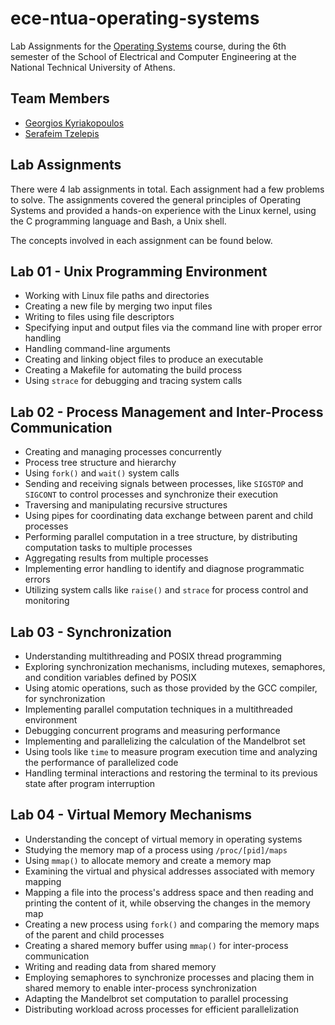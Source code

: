 # ece-ntua-operating-systems

Lab Assignments for the [Operating Systems](https://www.ece.ntua.gr/en/undergraduate/courses/3136) course, during the 6th semester of the School of Electrical and Computer Engineering at the National Technical University of Athens.

## Team Members

- [Georgios Kyriakopoulos](https://github.com/geokyr)
- [Serafeim Tzelepis](https://github.com/sertze)

## Lab Assignments

There were 4 lab assignments in total. Each assignment had a few problems to solve. The assignments covered the general principles of Operating Systems and provided a hands-on experience with the Linux kernel, using the C programming language and Bash, a Unix shell. 

The concepts involved in each assignment can be found below.

## Lab 01 - Unix Programming Environment

- Working with Linux file paths and directories
- Creating a new file by merging two input files
- Writing to files using file descriptors
- Specifying input and output files via the command line with proper error handling
- Handling command-line arguments
- Creating and linking object files to produce an executable
- Creating a Makefile for automating the build process
- Using `strace` for debugging and tracing system calls

## Lab 02 - Process Management and Inter-Process Communication

- Creating and managing processes concurrently
- Process tree structure and hierarchy
- Using `fork()` and `wait()` system calls
- Sending and receiving signals between processes, like `SIGSTOP` and `SIGCONT` to control processes and synchronize their execution
- Traversing and manipulating recursive structures
- Using pipes for coordinating data exchange between parent and child processes
- Performing parallel computation in a tree structure, by distributing computation tasks to multiple processes
- Aggregating results from multiple processes
- Implementing error handling to identify and diagnose programmatic errors
- Utilizing system calls like `raise()` and `strace` for process control and monitoring

## Lab 03 - Synchronization

- Understanding multithreading and POSIX thread programming
- Exploring synchronization mechanisms, including mutexes, semaphores, and condition variables defined by POSIX
- Using atomic operations, such as those provided by the GCC compiler, for synchronization
- Implementing parallel computation techniques in a multithreaded environment
- Debugging concurrent programs and measuring performance
- Implementing and parallelizing the calculation of the Mandelbrot set
- Using tools like `time` to measure program execution time and analyzing the performance of parallelized code
- Handling terminal interactions and restoring the terminal to its previous state after program interruption

## Lab 04 - Virtual Memory Mechanisms

- Understanding the concept of virtual memory in operating systems
- Studying the memory map of a process using `/proc/[pid]/maps`
- Using `mmap()` to allocate memory and create a memory map
- Examining the virtual and physical addresses associated with memory mapping
- Mapping a file into the process's address space and then reading and printing the content of it, while observing the changes in the memory map
- Creating a new process using `fork()` and comparing the memory maps of the parent and child processes
- Creating a shared memory buffer using `mmap()` for inter-process communication
- Writing and reading data from shared memory
- Employing semaphores to synchronize processes and placing them in shared memory to enable inter-process synchronization
- Adapting the Mandelbrot set computation to parallel processing
- Distributing workload across processes for efficient parallelization
